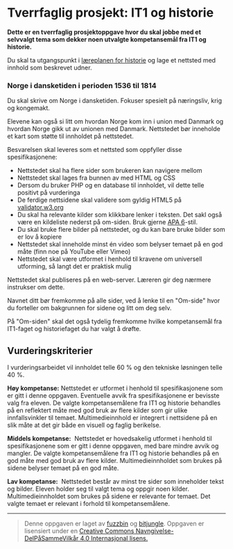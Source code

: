 # Tverrfaglig prosjekt: IT1 og historie

**Dette er en tverrfaglig prosjektoppgave hvor du skal jobbe med et selvvalgt tema som dekker noen utvalgte kompetansemål fra IT1 og historie.**

Du skal ta utgangspunkt i [læreplanen for historie](https://www.udir.no/kl06/HIS1-02/Hele/Kompetansemaal/etter-vg2-studieforberedende-utdanningsprogram) og lage et nettsted med innhold som beskrevet udner.

### Norge i dansketiden i perioden 1536 til 1814
Du skal skrive om Norge i dansketiden. Fokuser spesielt på næringsliv, krig og kongemakt.

Elevene kan også si litt om hvordan Norge kom inn i union med Danmark og hvordan Norge gikk ut av unionen med Danmark. Nettstedet bør inneholde et kart som støtte til innholdet på nettstedet.

 Besvarelsen skal leveres som et nettsted som oppfyller disse spesifikasjonene:

* Nettstedet skal ha flere sider som brukeren kan navigere mellom
* Nettstedet skal lages fra bunnen av med HTML og CSS
* Dersom du bruker PHP og en database til innholdet, vil dette telle positivt på vurderinga
* De ferdige nettsidene skal validere som gyldig HTML5 på [validator.w3.org](https://validator.w3.org/)
* Du skal ha relevante kilder som klikkbare lenker i teksten. Det sakl også være en kildeliste nederst på om-siden. Bruk gjerne [APA 6](http://kildekompasset.no/)-stil.
* Du skal bruke flere bilder på nettstedet, og du kan bare bruke bilder som er lov å kopiere 
* Nettstedet skal inneholde minst én video som belyser temaet på en god måte (finn noe på YouTube eller Vimeo)
* Nettstedet skal være utformet i henhold til kravene om universell utforming, så langt det er praktisk mulig

Nettstedet skal publiseres på en web-server. Læreren gir deg nærmere instrukser om dette. 

Navnet ditt bør fremkomme på alle sider, ved å lenke til en "Om-side" hvor du forteller om bakgrunnen for sidene og litt om deg selv.

På "Om-siden" skal det også tydelig fremkomme hvilke kompetansemål fra IT1-faget og historiefaget du har valgt å drøfte.


## Vurderingskriterier

I vurderingsarbeidet vil innholdet telle 60 % og den tekniske løsningen telle 40 %.

**Høy kompetanse:** Nettstedet er utformet i henhold til spesifikasjonene som er gitt i denne oppgaven. Eventuelle avvik fra spesifikasjonene er bevisste valg fra eleven. De valgte kompetansemålene fra IT1 og historie behandles på en reflektert måte med god bruk av flere kilder som gir ulike innfallsvinkler til temaet. Multimedieinnhold er integrert i nettsidene på en slik måte at det gir både en visuell og faglig berikelse.

**Middels kompetanse:**  Nettstedet er hovedsakelig utformet i henhold til spesifikasjonene som er gitt i denne oppgaven, med bare mindre avvik og mangler. De valgte kompetansemålene fra IT1 og historie behandles på en god måte med god bruk av flere kilder. Multimedieinnholdet som brukes på sidene belyser temaet på en god måte.

**Lav kompetanse:**  Nettstedet består av minst tre sider som inneholder tekst og bilder. Eleven holder seg til valgt tema og oppgir noen kilder. Multimedieinnholdet som brukes på sidene er relevante for temaet. Det valgte temaet er relevant i forhold til kompetansemålene.

---

>Denne oppgaven er laget av [fuzzbin](https://github.com/fuzzbin) og [bitjungle](https://github.com/bitjungle).
>Oppgaven er lisensiert under en
>[Creative Commons Navngivelse-DelPåSammeVilkår 4.0 Internasjonal lisens.
](http://creativecommons.org/licenses/by-sa/4.0/)
